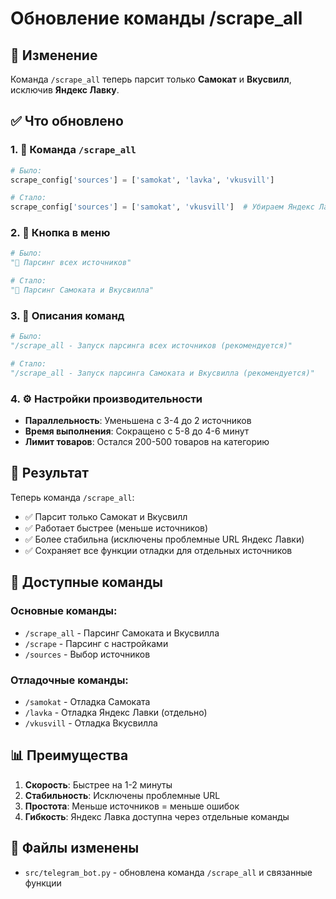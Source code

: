 # Обновление команды /scrape_all

## 🎯 Изменение
Команда `/scrape_all` теперь парсит только **Самокат** и **Вкусвилл**, исключив **Яндекс Лавку**.

## ✅ Что обновлено

### 1. 🔧 Команда `/scrape_all`
```python
# Было:
scrape_config['sources'] = ['samokat', 'lavka', 'vkusvill']

# Стало:
scrape_config['sources'] = ['samokat', 'vkusvill']  # Убираем Яндекс Лавку
```

### 2. 📱 Кнопка в меню
```python
# Было:
"🚀 Парсинг всех источников"

# Стало:
"🚀 Парсинг Самоката и Вкусвилла"
```

### 3. 📝 Описания команд
```python
# Было:
"/scrape_all - Запуск парсинга всех источников (рекомендуется)"

# Стало:
"/scrape_all - Запуск парсинга Самоката и Вкусвилла (рекомендуется)"
```

### 4. ⚙️ Настройки производительности
- **Параллельность**: Уменьшена с 3-4 до 2 источников
- **Время выполнения**: Сокращено с 5-8 до 4-6 минут
- **Лимит товаров**: Остался 200-500 товаров на категорию

## 🚀 Результат

Теперь команда `/scrape_all`:
- ✅ Парсит только Самокат и Вкусвилл
- ✅ Работает быстрее (меньше источников)
- ✅ Более стабильна (исключены проблемные URL Яндекс Лавки)
- ✅ Сохраняет все функции отладки для отдельных источников

## 🧪 Доступные команды

### Основные команды:
- `/scrape_all` - Парсинг Самоката и Вкусвилла
- `/scrape` - Парсинг с настройками
- `/sources` - Выбор источников

### Отладочные команды:
- `/samokat` - Отладка Самоката
- `/lavka` - Отладка Яндекс Лавки (отдельно)
- `/vkusvill` - Отладка Вкусвилла

## 📊 Преимущества

1. **Скорость**: Быстрее на 1-2 минуты
2. **Стабильность**: Исключены проблемные URL
3. **Простота**: Меньше источников = меньше ошибок
4. **Гибкость**: Яндекс Лавка доступна через отдельные команды

## 📝 Файлы изменены
- `src/telegram_bot.py` - обновлена команда `/scrape_all` и связанные функции
